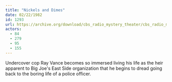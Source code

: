 ```yaml
---
title: "Nickels and Dimes"
date: 02/22/1982
id: 1293
url: https://archive.org/download/cbs_radio_mystery_theater/cbs_radio_mystery_theater-1251-1300.zip/cbs_radio_mystery_theater-1251-1300%2Fcbsrmt_1293_nickels_and_dimes.mp3
actors:
  - 84
  - 279
  - 95
  - 155
---
```

Undercover cop Ray Vance becomes so immersed living his life as the heir apparent to Big Joe's East Side organization that he begins to dread going back to the boring life of a police officer.